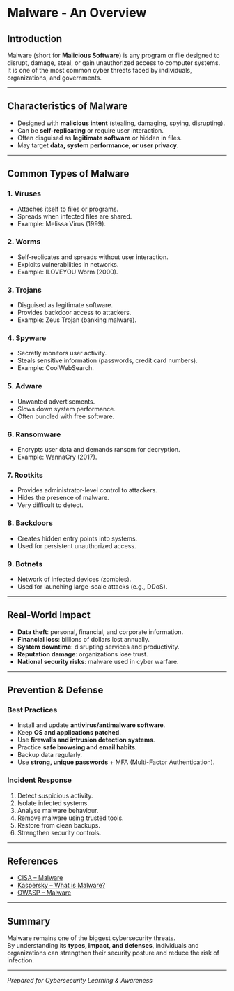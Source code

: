 # Malware - An Overview

## Introduction
Malware (short for **Malicious Software**) is any program or file designed to disrupt, damage, steal, or gain unauthorized access to computer systems.  
It is one of the most common cyber threats faced by individuals, organizations, and governments.

---

## Characteristics of Malware
- Designed with **malicious intent** (stealing, damaging, spying, disrupting).
- Can be **self-replicating** or require user interaction.
- Often disguised as **legitimate software** or hidden in files.
- May target **data, system performance, or user privacy**.

---

## Common Types of Malware

### 1. **Viruses**
- Attaches itself to files or programs.
- Spreads when infected files are shared.
- Example: Melissa Virus (1999).

### 2. **Worms**
- Self-replicates and spreads without user interaction.
- Exploits vulnerabilities in networks.
- Example: ILOVEYOU Worm (2000).

### 3. **Trojans**
- Disguised as legitimate software.
- Provides backdoor access to attackers.
- Example: Zeus Trojan (banking malware).

### 4. **Spyware**
- Secretly monitors user activity.
- Steals sensitive information (passwords, credit card numbers).
- Example: CoolWebSearch.

### 5. **Adware**
- Unwanted advertisements.
- Slows down system performance.
- Often bundled with free software.

### 6. **Ransomware**
- Encrypts user data and demands ransom for decryption.
- Example: WannaCry (2017).

### 7. **Rootkits**
- Provides administrator-level control to attackers.
- Hides the presence of malware.
- Very difficult to detect.

### 8. **Backdoors**
- Creates hidden entry points into systems.
- Used for persistent unauthorized access.

### 9. **Botnets**
- Network of infected devices (zombies).
- Used for launching large-scale attacks (e.g., DDoS).

---

## Real-World Impact
- **Data theft**: personal, financial, and corporate information.
- **Financial loss**: billions of dollars lost annually.
- **System downtime**: disrupting services and productivity.
- **Reputation damage**: organizations lose trust.
- **National security risks**: malware used in cyber warfare.

---

## Prevention & Defense

### Best Practices
- Install and update **antivirus/antimalware software**.
- Keep **OS and applications patched**.
- Use **firewalls and intrusion detection systems**.
- Practice **safe browsing and email habits**.
- Backup data regularly.
- Use **strong, unique passwords** + MFA (Multi-Factor Authentication).

### Incident Response
1. Detect suspicious activity.
2. Isolate infected systems.
3. Analyse malware behaviour.
4. Remove malware using trusted tools.
5. Restore from clean backups.
6. Strengthen security controls.

---

## References
- [CISA – Malware](https://www.cisa.gov/topics/cybersecurity-threats/malware)
- [Kaspersky – What is Malware?](https://www.kaspersky.com/resource-center/threats/malware)
- [OWASP – Malware](https://owasp.org/www-community/Malware)

---

## Summary
Malware remains one of the biggest cybersecurity threats.  
By understanding its **types, impact, and defenses**, individuals and organizations can strengthen their security posture and reduce the risk of infection.

---
 *Prepared for Cybersecurity Learning & Awareness*
